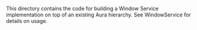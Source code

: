 This directory contains the code for building a Window Service
implementation on top of an existing Aura hierarchy. See WindowService
for details on usage.
